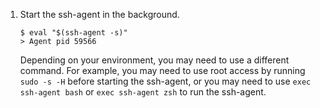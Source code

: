 1. Start the ssh-agent in the background.

   ```shell
   $ eval "$(ssh-agent -s)"
   > Agent pid 59566
   ```

   Depending on your environment, you may need to use a different command. For example, you may need to use root access by running `sudo -s -H` before starting the ssh-agent, or you may need to use `exec ssh-agent bash` or `exec ssh-agent zsh` to run the ssh-agent.
